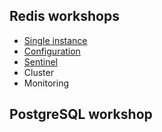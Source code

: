 ## Redis workshops
* [Single instance](https://github.com/up1/course-imc-devops-5-days/blob/main/database/workshop/redis.md)
* [Configuration](https://github.com/up1/course-imc-devops-5-days/blob/main/database/workshop/redis-config.md)
* [Sentinel](https://github.com/up1/course-imc-devops-5-days/blob/main/database/workshop/redis-sentinel.md)
* Cluster
* Monitoring

## PostgreSQL workshop
